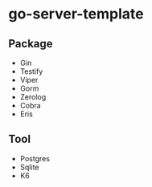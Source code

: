 # go-server-template


## Package
- Gin
- Testify
- Viper
- Gorm
- Zerolog
- Cobra
- Eris

## Tool
- Postgres
- Sqlite
- K6